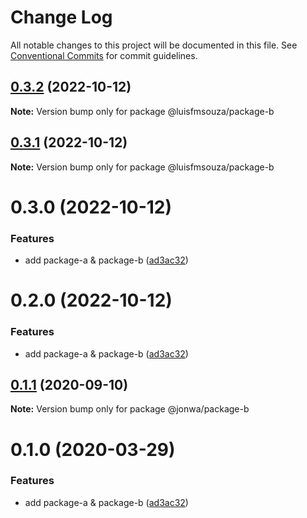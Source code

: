 # Change Log

All notable changes to this project will be documented in this file.
See [Conventional Commits](https://conventionalcommits.org) for commit guidelines.

## [0.3.2](https://github.com/luisfmsouza/lerna-release-workflow/compare/@luisfmsouza/package-b@0.3.1...@luisfmsouza/package-b@0.3.2) (2022-10-12)

**Note:** Version bump only for package @luisfmsouza/package-b





## [0.3.1](https://github.com/luisfmsouza/lerna-release-workflow/compare/@luisfmsouza/package-b@0.3.0...@luisfmsouza/package-b@0.3.1) (2022-10-12)

**Note:** Version bump only for package @luisfmsouza/package-b





# 0.3.0 (2022-10-12)


### Features

* add package-a & package-b ([ad3ac32](https://github.com/luisfmsouza/lerna-release-workflow/commit/ad3ac32b960f58ca7618a3d08a28295a4fabcccb))





# 0.2.0 (2022-10-12)


### Features

* add package-a & package-b ([ad3ac32](https://github.com/jonwa/lerna-release-workflow/commit/ad3ac32b960f58ca7618a3d08a28295a4fabcccb))





## [0.1.1](https://github.com/jonwa/lerna-release-workflow/compare/@jonwa/package-b@0.1.0...@jonwa/package-b@0.1.1) (2020-09-10)

**Note:** Version bump only for package @jonwa/package-b





# 0.1.0 (2020-03-29)


### Features

* add package-a & package-b ([ad3ac32](https://github.com/jonwa/lerna-release-workflow/commit/ad3ac32b960f58ca7618a3d08a28295a4fabcccb))
